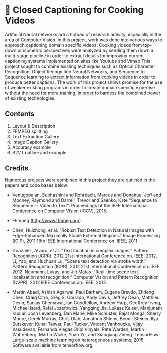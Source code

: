# :egg: Closed Captioning for Cooking Videos

Artificial Neural networks are a hotbed of research activity, especially in the area of Computer Vision. In this project, work was done into various ways to approach captioning domain specific videos.  Cooking videos from top-down or isometric perspectives  were analyzed by sending them down a multi-stage pipeline in order to extract details for improving current captioning systems implemented on sites like Youtube and Vimeo
This project sought to combine existing techniques such as Optical Character Recognition, Object Recognition Neural Networks, and Sequence to Sequence learning to extract information from cooking videos in order to produce better captions. The work of this project shows promise for the use of weaker existing programs in order to create domain specific expertise without the need for more training, in order to harness the combined power of existing technologies.

## Contents

1. Layout & Description
2. FFMPEG splitting
3. Text Extraction Gallery
4. Image Caption Gallery
5. Accuracy example
6. S2VT outline and example

## Credits

Numerous projects were combined in this project they are outlined in the papers and code bases below:

- Venugopalan, Subhashini and Rohrbach, Marcus and Donahue, Jeff and Mooney, Raymond and Darrell, Trevor and Saenko, Kate "Sequence to Sequence -- Video to Text". Proceedings of the IEEE International Conference on Computer Vision (ICCV), 2015.

- FFmpeg (http://www.ffmpeg.org)

- Chen, Huizhong, et al. "Robust Text Detection in Natural Images with Edge-Enhanced Maximally Stable Extremal Regions." Image Processing (ICIP), 2011 18th IEEE International Conference on. IEEE, 2011.

- Gonzalez, Alvaro, et al. "Text location in complex images." Pattern Recognition (ICPR), 2012 21st International Conference on. IEEE, 2012.
Li, Yao, and Huchuan Lu. "Scene text detection via stroke width." Pattern Recognition (ICPR), 2012 21st International Conference on. IEEE, 2012.
Neumann, Lukas, and Jiri Matas. "Real-time scene text localization and recognition." Computer Vision and Pattern Recognition (CVPR), 2012 IEEE Conference on. IEEE, 2012.

- Martín Abadi, Ashish Agarwal, Paul Barham, Eugene Brevdo, Zhifeng Chen, Craig Citro, Greg S. Corrado, Andy Davis, Jeffrey Dean, Matthieu Devin, Sanjay Ghemawat, Ian Goodfellow, Andrew Harp, Geoffrey Irving, Michael Isard, Rafal Jozefowicz, Yangqing Jia,
Lukasz Kaiser, Manjunath Kudlur, Josh Levenberg, Dan Mané, Mike Schuster, Rajat Monga, Sherry Moore, Derek Murray, Chris Olah, Jonathon Shlens, Benoit Steiner, Ilya Sutskever, Kunal Talwar, Paul Tucker, Vincent Vanhoucke, Vijay Vasudevan, Fernanda Viégas,Oriol Vinyals, Pete Warden, Martin Wattenberg, Martin Wicke, Yuan Yu, and Xiaoqiang Zheng. TensorFlow: Large-scale machine learning on heterogeneous systems, 2015. Software available from tensorflow.org. 
